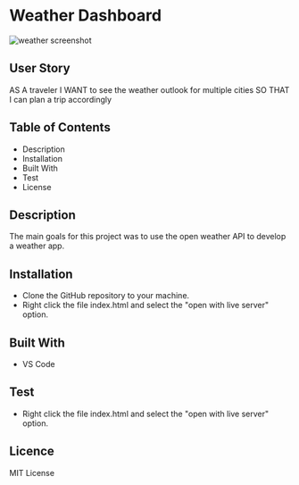 # Weather Dashboard
![weather screenshot](https://user-images.githubusercontent.com/70725231/98454215-dca91e00-2116-11eb-8eb4-def46c9bd0bb.png)
## User Story
AS A traveler
I WANT to see the weather outlook for multiple cities
SO THAT I can plan a trip accordingly
## Table of Contents
* Description
* Installation
* Built With
* Test
* License
## Description
The main goals for this project was to use the open weather API to develop a weather app. 
## Installation
* Clone the GitHub repository to your machine.
* Right click the file index.html and select the "open with live server" option.
## Built With
* VS Code
## Test
* Right click the file index.html and select the "open with live server" option.
## Licence
MIT License
